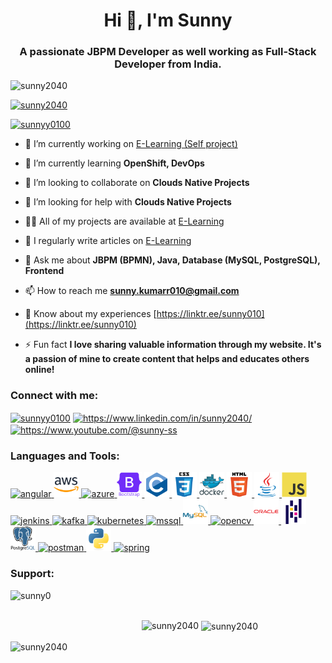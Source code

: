 <h1 align="center">Hi 👋, I'm Sunny</h1>
<h3 align="center">A passionate JBPM Developer as well working as Full-Stack Developer from India.</h3>

<p align="left"> <img src="https://komarev.com/ghpvc/?username=sunny2040&label=Profile%20views&color=0e75b6&style=flat" alt="sunny2040" /> </p>

<p align="left"> <a href="https://github.com/ryo-ma/github-profile-trophy"><img src="https://github-profile-trophy.vercel.app/?username=sunny2040" alt="sunny2040" /></a> </p>

<p align="left"> <a href="https://twitter.com/sunnyy0100" target="blank"><img src="https://img.shields.io/twitter/follow/sunnyy0100?logo=twitter&style=for-the-badge" alt="sunnyy0100" /></a> </p>

- 🔭 I’m currently working on [E-Learning (Self project)](https://sunny2040.github.io/e-learningTech/)

- 🌱 I’m currently learning **OpenShift, DevOps**

- 👯 I’m looking to collaborate on **Clouds Native Projects**

- 🤝 I’m looking for help with **Clouds Native Projects**

- 👨‍💻 All of my projects are available at [E-Learning](E-Learning)

- 📝 I regularly write articles on [E-Learning](E-Learning)

- 💬 Ask me about **JBPM (BPMN), Java, Database (MySQL, PostgreSQL), Frontend**

- 📫 How to reach me **sunny.kumarr010@gmail.com**

- 📄 Know about my experiences [https://linktr.ee/sunny010](https://linktr.ee/sunny010)

- ⚡ Fun fact **I love sharing valuable information through my website. It's a passion of mine to create content that helps and educates others online!**

<h3 align="left">Connect with me:</h3>
<p align="left">
<a href="https://twitter.com/sunnyy0100" target="blank"><img align="center" src="https://raw.githubusercontent.com/rahuldkjain/github-profile-readme-generator/master/src/images/icons/Social/twitter.svg" alt="sunnyy0100" height="30" width="40" /></a>
<a href="https://linkedin.com/in/https://www.linkedin.com/in/sunny2040/" target="blank"><img align="center" src="https://raw.githubusercontent.com/rahuldkjain/github-profile-readme-generator/master/src/images/icons/Social/linked-in-alt.svg" alt="https://www.linkedin.com/in/sunny2040/" height="30" width="40" /></a>
<a href="https://www.youtube.com/c/https://www.youtube.com/@sunny-ss" target="blank"><img align="center" src="https://raw.githubusercontent.com/rahuldkjain/github-profile-readme-generator/master/src/images/icons/Social/youtube.svg" alt="https://www.youtube.com/@sunny-ss" height="30" width="40" /></a>
</p>

<h3 align="left">Languages and Tools:</h3>
<p align="left"> <a href="https://angular.io" target="_blank" rel="noreferrer"> <img src="https://angular.io/assets/images/logos/angular/angular.svg" alt="angular" width="40" height="40"/> </a> <a href="https://aws.amazon.com" target="_blank" rel="noreferrer"> <img src="https://raw.githubusercontent.com/devicons/devicon/master/icons/amazonwebservices/amazonwebservices-original-wordmark.svg" alt="aws" width="40" height="40"/> </a> <a href="https://azure.microsoft.com/en-in/" target="_blank" rel="noreferrer"> <img src="https://www.vectorlogo.zone/logos/microsoft_azure/microsoft_azure-icon.svg" alt="azure" width="40" height="40"/> </a> <a href="https://getbootstrap.com" target="_blank" rel="noreferrer"> <img src="https://raw.githubusercontent.com/devicons/devicon/master/icons/bootstrap/bootstrap-plain-wordmark.svg" alt="bootstrap" width="40" height="40"/> </a> <a href="https://www.cprogramming.com/" target="_blank" rel="noreferrer"> <img src="https://raw.githubusercontent.com/devicons/devicon/master/icons/c/c-original.svg" alt="c" width="40" height="40"/> </a> <a href="https://www.w3schools.com/css/" target="_blank" rel="noreferrer"> <img src="https://raw.githubusercontent.com/devicons/devicon/master/icons/css3/css3-original-wordmark.svg" alt="css3" width="40" height="40"/> </a> <a href="https://www.docker.com/" target="_blank" rel="noreferrer"> <img src="https://raw.githubusercontent.com/devicons/devicon/master/icons/docker/docker-original-wordmark.svg" alt="docker" width="40" height="40"/> </a> <a href="https://www.w3.org/html/" target="_blank" rel="noreferrer"> <img src="https://raw.githubusercontent.com/devicons/devicon/master/icons/html5/html5-original-wordmark.svg" alt="html5" width="40" height="40"/> </a> <a href="https://www.java.com" target="_blank" rel="noreferrer"> <img src="https://raw.githubusercontent.com/devicons/devicon/master/icons/java/java-original.svg" alt="java" width="40" height="40"/> </a> <a href="https://developer.mozilla.org/en-US/docs/Web/JavaScript" target="_blank" rel="noreferrer"> <img src="https://raw.githubusercontent.com/devicons/devicon/master/icons/javascript/javascript-original.svg" alt="javascript" width="40" height="40"/> </a> <a href="https://www.jenkins.io" target="_blank" rel="noreferrer"> <img src="https://www.vectorlogo.zone/logos/jenkins/jenkins-icon.svg" alt="jenkins" width="40" height="40"/> </a> <a href="https://kafka.apache.org/" target="_blank" rel="noreferrer"> <img src="https://www.vectorlogo.zone/logos/apache_kafka/apache_kafka-icon.svg" alt="kafka" width="40" height="40"/> </a> <a href="https://kubernetes.io" target="_blank" rel="noreferrer"> <img src="https://www.vectorlogo.zone/logos/kubernetes/kubernetes-icon.svg" alt="kubernetes" width="40" height="40"/> </a> <a href="https://www.microsoft.com/en-us/sql-server" target="_blank" rel="noreferrer"> <img src="https://www.svgrepo.com/show/303229/microsoft-sql-server-logo.svg" alt="mssql" width="40" height="40"/> </a> <a href="https://www.mysql.com/" target="_blank" rel="noreferrer"> <img src="https://raw.githubusercontent.com/devicons/devicon/master/icons/mysql/mysql-original-wordmark.svg" alt="mysql" width="40" height="40"/> </a> <a href="https://opencv.org/" target="_blank" rel="noreferrer"> <img src="https://www.vectorlogo.zone/logos/opencv/opencv-icon.svg" alt="opencv" width="40" height="40"/> </a> <a href="https://www.oracle.com/" target="_blank" rel="noreferrer"> <img src="https://raw.githubusercontent.com/devicons/devicon/master/icons/oracle/oracle-original.svg" alt="oracle" width="40" height="40"/> </a> <a href="https://pandas.pydata.org/" target="_blank" rel="noreferrer"> <img src="https://raw.githubusercontent.com/devicons/devicon/2ae2a900d2f041da66e950e4d48052658d850630/icons/pandas/pandas-original.svg" alt="pandas" width="40" height="40"/> </a> <a href="https://www.postgresql.org" target="_blank" rel="noreferrer"> <img src="https://raw.githubusercontent.com/devicons/devicon/master/icons/postgresql/postgresql-original-wordmark.svg" alt="postgresql" width="40" height="40"/> </a> <a href="https://postman.com" target="_blank" rel="noreferrer"> <img src="https://www.vectorlogo.zone/logos/getpostman/getpostman-icon.svg" alt="postman" width="40" height="40"/> </a> <a href="https://www.python.org" target="_blank" rel="noreferrer"> <img src="https://raw.githubusercontent.com/devicons/devicon/master/icons/python/python-original.svg" alt="python" width="40" height="40"/> </a> <a href="https://spring.io/" target="_blank" rel="noreferrer"> <img src="https://www.vectorlogo.zone/logos/springio/springio-icon.svg" alt="spring" width="40" height="40"/> </a> </p>

<h3 align="left">Support:</h3>
<p><a href="https://www.buymeacoffee.com/sunny0"> <img align="left" src="https://cdn.buymeacoffee.com/buttons/v2/default-yellow.png" height="50" width="210" alt="sunny0" /></a></p><br><br>

<p><img align="left" src="https://github-readme-stats.vercel.app/api/top-langs?username=sunny2040&show_icons=true&locale=en&layout=compact" alt="sunny2040" /></p>

<p>&nbsp;<img align="center" src="https://github-readme-stats.vercel.app/api?username=sunny2040&show_icons=true&locale=en" alt="sunny2040" /></p>

<p><img align="center" src="https://github-readme-streak-stats.herokuapp.com/?user=sunny2040&" alt="sunny2040" /></p>
